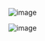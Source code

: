![image](https://github.com/asem-hamid/learn-c/assets/155321064/019c1b96-bac7-4eea-9e8d-d9174c563cb9)


![image](https://github.com/asem-hamid/learn-c/assets/155321064/e2e1819c-f4e4-494a-8ba0-8785291975d4)
